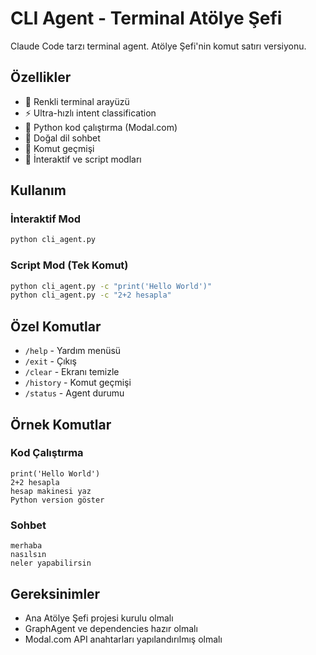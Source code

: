 # CLI Agent - Terminal Atölye Şefi

Claude Code tarzı terminal agent. Atölye Şefi'nin komut satırı versiyonu.

## Özellikler

- 🎨 Renkli terminal arayüzü
- ⚡ Ultra-hızlı intent classification 
- 🐍 Python kod çalıştırma (Modal.com)
- 💬 Doğal dil sohbet
- 📝 Komut geçmişi
- 🔄 İnteraktif ve script modları

## Kullanım

### İnteraktif Mod
```bash
python cli_agent.py
```

### Script Mod (Tek Komut)
```bash
python cli_agent.py -c "print('Hello World')"
python cli_agent.py -c "2+2 hesapla"
```

## Özel Komutlar

- `/help` - Yardım menüsü
- `/exit` - Çıkış
- `/clear` - Ekranı temizle  
- `/history` - Komut geçmişi
- `/status` - Agent durumu

## Örnek Komutlar

### Kod Çalıştırma
```
print('Hello World')
2+2 hesapla
hesap makinesi yaz
Python version göster
```

### Sohbet
```
merhaba
nasılsın  
neler yapabilirsin
```

## Gereksinimler

- Ana Atölye Şefi projesi kurulu olmalı
- GraphAgent ve dependencies hazır olmalı
- Modal.com API anahtarları yapılandırılmış olmalı